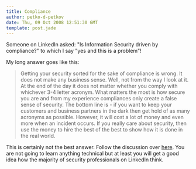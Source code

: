 ```yaml
---
title: Compliance
author: petko-d-petkov
date: Thu, 09 Oct 2008 12:51:30 GMT
template: post.jade
---
```


Someone on LinkedIn asked: "Is Information Security driven by compliance?" to which I say "yes and this is a problem"!

My long answer goes like this:

> Getting your security sorted for the sake of compliance is wrong. It does not make any business sense. Well, not from the way I look at it. At the end of the day it does not matter whether you comply with whichever 3-4 letter acronym. What matters the most is how secure you are and from my experience compliances only create a false sense of security.
> The bottom line is - if you want to keep your customers and business partners in the dark then get hold of as many acronyms as possible. However, it will cost a lot of money and even more when an incident occurs. If you really care about security, then use the money to hire the best of the best to show how it is done in the real world.

This is certainly not the best answer. Follow the discussion over [here](http://www.linkedin.com/answers/technology/information-technology/information-security/TCH_ITS_ISC/337168-19309880?searchIdx=8&sik=1223555246440&goback=.asr_1_1223555246440). You are not going to learn anything technical but at least you will get a good idea how the majority of security professionals on LinkedIn think.

